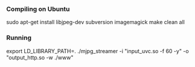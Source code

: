 ### Compiling on Ubuntu
sudo apt-get install libjpeg-dev subversion imagemagick
make clean all

### Running
export LD_LIBRARY_PATH=.
./mjpg_streamer -i "input_uvc.so -f 60 -y" -o "output_http.so -w ./www"